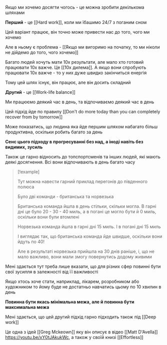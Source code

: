 
Якщо ми хочемо досягти чогось - це можна зробити декількома шляхами

**Перший** - це [[Hard work]], коли ми їбашимо 24/7 з поганим сном

Цей варіант працює, він точно може привести нас до того, чого ми хочемо

Але в ньому є проблема - [[Якщо ми вигоримо на початку, то ми ніколи не дійдемо до того, чого хочемо]]

Багато людей хочуть мати 10x результати, але мало хто готовий працювати 10x важче. Це [[10x дилема]]. А якщо вони спробують працювати 10x важче - то у них дуже швидко закінчиться енергія

Тому цей шлях існує, він працює, але він досить складний


**Другий** - це [[Work-life balance]]

Ми працюємо деякий час в день, та відпочиваємо деякий час в день

Цей підхід йде по правилу [[Don't do more today than you can completely recover from by tomorrow]]

Може показатись, що людина яка йде першим шляхом набагато більш продуктивна, оскільки робить багато за день

**Сенс цього підходу в прогресуванні без над, а іноді навіть без видимих, зусиль**

Також це гарно відносить до топспортсменів та інших людей, які мають деякі досягнення. Всі вони відпочивають в день багато часу

> [!example]
> 
> Тут можна навести гарний приклад перегонів до південного полюса
> 
> Було дві команди - британська та норвезька
> 
> Британська команда йшла в день стільки, скільки могла. В гарні дні це було 20 - 30 - 40 миль, а в погані це могло бути й 0 миль, оскільки вони були втомлені
> 
> Норвезька команда йшла в гарні дні 15 миль. І в погані дні 15 миль
> 
> І виглядає так, що британська команда йде швидше, оскільки вони йдуть по 40!
> 
> Але в результаті норвезька прийшла на 30 днів раніше, і, що не мало важливо, вони мали змогу повернутись додому живими

Мені здається тут треба лише вказати, що для різних сфер повинні бути свої зусилля в залежності від її важливості

Якщо хтось хоче стати, наприклад, лікарем, розробником або художником то йому буде не достатньо навчатись цьому по 10 хвилин в день

**Повинна бути якась мінімальна межа, але й повинна бути максимальна межа**

Мені здається, що цей другий підхід гарно підходить також під [[Deep work]]

Це одна з ідей [[Greg Mckeown]] яку він описує в відео [[Matt D'Avella]] https://youtu.be/xY0tJAkukWc, а також у своїй книзі [[Effortless]]